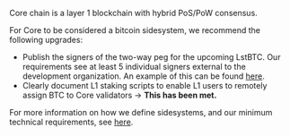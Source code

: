 Core chain is a layer 1 blockchain with hybrid PoS/PoW consensus.

For Core to be considered a bitcoin sidesystem, we recommend the following upgrades:

- Publish the signers of the two-way peg for the upcoming LstBTC. Our requirements see at least 5 individual signers external to the development organization. An example of this can be found [here](https://bitcoinl2labs.com/sbtc-rollout#sbtc-signers).
- Clearly document L1 staking scripts to enable L1 users to remotely assign BTC to Core validators -> **This has been met.**

For more information on how we define sidesystems, and our minimum technical requirements, see [here](https://www.lxresearch.co/starting-to-define-layers-a-year-later/).
